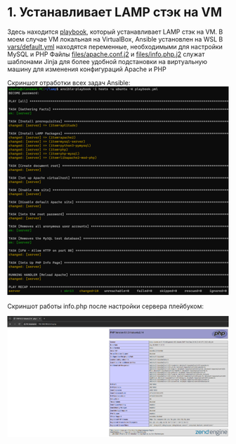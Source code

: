 # 1. Устанавливает LAMP стэк на VM

Здесь находится [playbook](playbook.yml), который устанавливает LAMP стэк на VM.
В моем случае VM локальная на VirtualBox, Ansible установлен на WSL
В [vars/default.yml](vars/default.yml) находятся переменные, необходимыми для настройки MySQL и PHP
Файлы [files/apache.conf.j2](files/apache.conf.j2) и [files/info.php.j2](files/info.php.j2) служат шаблонами Jinja для более удобной подстановки на виртуальную машину для изменения конфигураций Apache и PHP

Скриншот отработки всех задач Ansible:
![task1_1](../screenshots/task1_1.png)

Скриншот работы info.php после настройки сервера плейбуком:

![task1](../screenshots/task1.png)
